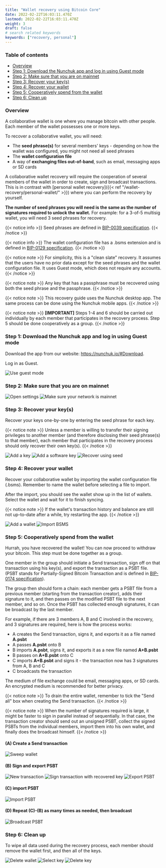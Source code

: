 ```yaml
---
title: "Wallet recovery using Bitcoin Core"
date: 2022-02-22T16:03:11.470Z
lastmod: 2022-02-22T16:03:11.470Z
weight: 3
draft: false
# search related keywords
keywords: ["recovery, personal"]
---
```


### Table of contents
* [Overview](#overview)
* [Step 1: Download the Nunchuk app and log in using Guest mode](#step1)
* [Step 2: Make sure that you are on mainnet](#step2)
* [Step 3: Recover your key(s)](#step3)
* [Step 4: Recover your wallet](#step4)
* [Step 5: Cooperatively spend from the wallet](#step5)
* [Step 6: Clean up](#step6)

### Overview <a name="overview"></a>

A collaborative wallet is one where you manage bitcoin with other people. Each member of the wallet possesses one or more keys.

To recover a collaborative wallet, you will need:
* The **seed phrase(s)** for several members' keys - depending on how the wallet was configured, you might not need all seed phrases
* The **wallet configuration file**
* A way of **exchanging files out-of-band**, such as email, messaging apps or SD cards

A collaborative wallet recovery will require the cooperation of several members of the wallet in order to create, sign and broadcast transactions. This is in contrast with [personal wallet recovery]({{< ref "/wallet-recovery/personal-wallet/" >}}) where you can perform the recovery by yourself.

**The number of seed phrases you will need is the same as the number of signatures required to unlock the wallet.** For example: for a 3-of-5 multisig wallet, you will need 3 seed phrases for recovery.

{{< notice info >}}
  Seed phrases are defined in [BIP-0039 specification](https://github.com/bitcoin/bips/blob/master/bip-0039.mediawiki).
{{< /notice >}}

{{< notice info >}}
  The wallet configuration file has a .bsms extension and is defined in [BIP-0129 specification](https://github.com/bitcoin/bips/blob/master/bip-0129.mediawiki).
{{< /notice >}}

{{< notice note >}}
  For simplicity, this is a "clean slate" recovery. It assumes that the users have no prior data except for the seed phrases and the wallet configuration file. It uses Guest mode, which does not require any accounts.
{{< /notice >}}

{{< notice note >}}
  Any key that has a passphrase must be recovered using both the seed phrase and the passphrase.
{{< /notice >}}

{{< notice note >}}
  This recovery guide uses the Nunchuk desktop app. The same process can be done using the Nunchuk mobile apps.
{{< /notice >}}

{{< notice note >}}
  **[IMPORTANT]** Steps 1-4 and 6 should be carried out individually by each member that participates in the recovery process. Step 5 should be done cooperatively as a group.
{{< /notice >}}

### Step 1: Download the Nunchuk app and log in using Guest mode <a name="step1"></a>
Download the app from our website: https://nunchuk.io/#Download.

Log in as Guest.

![Use guest mode](guest_mode.jpg)

### Step 2: Make sure that you are on mainnet <a name="step2"></a>

![Open settings](settings.jpg)
![Make sure your network is mainnet](network_settings.jpg)

### Step 3: Recover your key(s) <a name="step3"></a>

Recover your keys one-by-one by entering the seed phrase for each key.

{{< notice note >}}
  Unless a member is willing to transfer their signing privileges to another member (and therefore disclosing their seed phrase(s) to that member), each member that participates in the recovery process should only recover their own key(s).
{{< /notice >}}

![Add a key](add_key.jpg)
![Add a software key](add_software_key.jpg)
![Recover using seed](recover_with_seed.jpg)

### Step 4: Recover your wallet <a name="step4"></a>

Recover your collaborative wallet by importing the wallet configuration file (.bsms). Remember to name the wallet before selecting a file to import.

After the import, you should see the wallet show up in the list of wallets. Select the wallet and wait for it to finish syncing.

{{< notice note >}}
  If the wallet's transaction history and balance are still not up-to-date after a while, try restarting the app.
{{< /notice >}}

![Add a wallet](add_wallet.jpg)
![Import BSMS](import_bsms.jpg)

### Step 5: Cooperatively spend from the wallet <a name="step5"></a>

Hurrah, you have recovered the wallet! You can now proceed to withdraw your bitcoin. This step must be done together as a group.

One member in the group should initiate a Send transaction, sign off on that transaction using his key(s), and export the transaction as a PSBT file. (PSBT stands for Partially-Signed Bitcoin Transaction and is defined in [BIP-0174 specification](https://github.com/bitcoin/bips/blob/master/bip-0174.mediawiki)).

The group then should form a chain: each member gets a PSBT file from a previous member (starting from the transaction creator), adds their signature to it, and then passes on the modified PSBT file to the next member, and so on. Once the PSBT has collected enough signatures, it can be broadcast by the last member.

For example, if there are 3 members A, B and C involved in the recovery, and 3 signatures are required, here is how the process works:
* A creates the Send transaction, signs it, and exports it as a file named **A.psbt**
* A passes **A.psbt** onto B
* B imports **A.psbt**, signs it, and exports it as a new file named **A+B.psbt**
* B passes on **A+B.psbt** onto C
* C imports **A+B.psbt** and signs it - the transaction now has 3 signatures from A, B and C
* C broadcasts the transaction

The medium of file exchange could be email, messaging apps, or SD cards. An encrypted medium is recommended for better privacy.

{{< notice note >}}
  To drain the entire wallet, remember to tick the "Send all" box when creating the Send transaction.
{{< /notice >}}

{{< notice note >}}
  When the number of signatures required is large, it might be faster to sign in parallel instead of sequentially. In that case, the transaction creator should send out an unsigned PSBT, collect the signed PSBTs from the individual members, import them into his own wallet, and finally does the broadcast himself.
{{< /notice >}}

#### (A) Create a Send transaction
![Sweep wallet](sweep_wallet.jpg)

#### (B) Sign and export PSBT
![New transaction](pending_sigs.jpg)
![Sign transaction with recovered key](sign.jpg)
![Export PSBT](export_psbt.jpg)

#### (C) import PSBT
![Import PSBT](import_psbt.jpg)

#### (D) Repeat (C)-(B) as many times as needed, then broadcast
![Broadcast PSBT](broadcast.jpg)

### Step 6: Clean up <a name="step6"></a>

To wipe all data used during the recovery process, each member should remove the wallet first, and then all of the keys.

![Delete wallet](delete_wallet.jpg)
![Select key](select_key.jpg)
![Delete key](delete_key.jpg)




